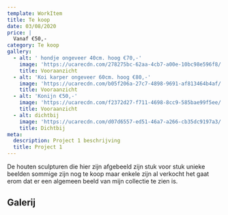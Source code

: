 ```yaml
---
template: WorkItem
title: Te koop
date: 03/08/2020
price: |
  Vanaf €50,-
category: Te koop
gallery:
  - alt: ' hondje ongeveer 40cm. hoog €70,-'
    image: 'https://ucarecdn.com/278275bc-62aa-4cb7-a00e-10bc98e596f8/'
    title: Vooraanzicht
  - alt: 'Koi karper ongeveer 60cm. hoog €80,-'
    image: 'https://ucarecdn.com/b05f206a-27c7-4898-9691-af813464b4af/'
    title: Vooraanzicht
  - alt: 'Konijn €50,-'
    image: 'https://ucarecdn.com/f2372d27-f711-4698-8cc9-585bae99f5ee/'
    title: Vooraanzicht
  - alt: dichtbij
    image: 'https://ucarecdn.com/d07d6557-ed51-46a7-a266-cb35dc9197a3/'
    title: Dichtbij
meta:
  description: Project 1 beschrijving
  title: Project 1
---
```

De houten sculpturen die hier zijn afgebeeld zijn stuk voor stuk unieke beelden sommige zijn nog te koop maar enkele zijn al verkocht het gaat erom dat  er een algemeen beeld van mijn collectie te zien is. 



## Galerij
